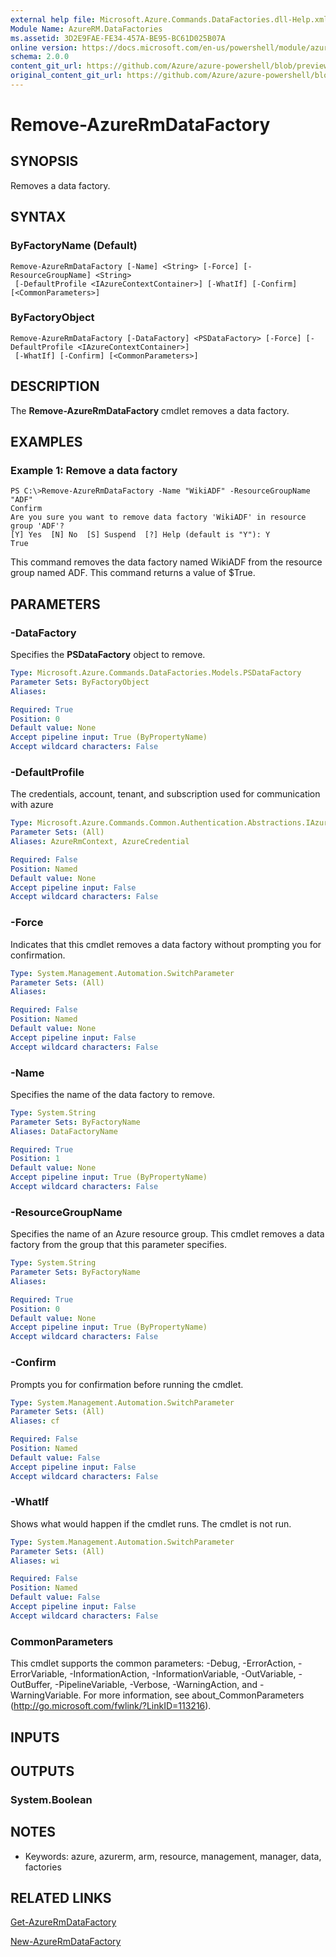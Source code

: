 ```yaml
---
external help file: Microsoft.Azure.Commands.DataFactories.dll-Help.xml
Module Name: AzureRM.DataFactories
ms.assetid: 3D2E9FAE-FE34-457A-BE95-BC61D025B07A
online version: https://docs.microsoft.com/en-us/powershell/module/azurerm.datafactories/remove-azurermdatafactory
schema: 2.0.0
content_git_url: https://github.com/Azure/azure-powershell/blob/preview/src/ResourceManager/DataFactories/Commands.DataFactories/help/Remove-AzureRmDataFactory.md
original_content_git_url: https://github.com/Azure/azure-powershell/blob/preview/src/ResourceManager/DataFactories/Commands.DataFactories/help/Remove-AzureRmDataFactory.md
---
```


# Remove-AzureRmDataFactory

## SYNOPSIS
Removes a data factory.

## SYNTAX

### ByFactoryName (Default)
```
Remove-AzureRmDataFactory [-Name] <String> [-Force] [-ResourceGroupName] <String>
 [-DefaultProfile <IAzureContextContainer>] [-WhatIf] [-Confirm] [<CommonParameters>]
```

### ByFactoryObject
```
Remove-AzureRmDataFactory [-DataFactory] <PSDataFactory> [-Force] [-DefaultProfile <IAzureContextContainer>]
 [-WhatIf] [-Confirm] [<CommonParameters>]
```

## DESCRIPTION
The **Remove-AzureRmDataFactory** cmdlet removes a data factory.

## EXAMPLES

### Example 1: Remove a data factory
```
PS C:\>Remove-AzureRmDataFactory -Name "WikiADF" -ResourceGroupName "ADF"
Confirm
Are you sure you want to remove data factory 'WikiADF' in resource group 'ADF'? 
[Y] Yes  [N] No  [S] Suspend  [?] Help (default is "Y"): Y
True
```

This command removes the data factory named WikiADF from the resource group named ADF.
This command returns a value of $True.

## PARAMETERS

### -DataFactory
Specifies the **PSDataFactory** object to remove.

```yaml
Type: Microsoft.Azure.Commands.DataFactories.Models.PSDataFactory
Parameter Sets: ByFactoryObject
Aliases:

Required: True
Position: 0
Default value: None
Accept pipeline input: True (ByPropertyName)
Accept wildcard characters: False
```

### -DefaultProfile
The credentials, account, tenant, and subscription used for communication with azure

```yaml
Type: Microsoft.Azure.Commands.Common.Authentication.Abstractions.IAzureContextContainer
Parameter Sets: (All)
Aliases: AzureRmContext, AzureCredential

Required: False
Position: Named
Default value: None
Accept pipeline input: False
Accept wildcard characters: False
```

### -Force
Indicates that this cmdlet removes a data factory without prompting you for confirmation.

```yaml
Type: System.Management.Automation.SwitchParameter
Parameter Sets: (All)
Aliases:

Required: False
Position: Named
Default value: None
Accept pipeline input: False
Accept wildcard characters: False
```

### -Name
Specifies the name of the data factory to remove.

```yaml
Type: System.String
Parameter Sets: ByFactoryName
Aliases: DataFactoryName

Required: True
Position: 1
Default value: None
Accept pipeline input: True (ByPropertyName)
Accept wildcard characters: False
```

### -ResourceGroupName
Specifies the name of an Azure resource group.
This cmdlet removes a data factory from the group that this parameter specifies.

```yaml
Type: System.String
Parameter Sets: ByFactoryName
Aliases:

Required: True
Position: 0
Default value: None
Accept pipeline input: True (ByPropertyName)
Accept wildcard characters: False
```

### -Confirm
Prompts you for confirmation before running the cmdlet.

```yaml
Type: System.Management.Automation.SwitchParameter
Parameter Sets: (All)
Aliases: cf

Required: False
Position: Named
Default value: False
Accept pipeline input: False
Accept wildcard characters: False
```

### -WhatIf
Shows what would happen if the cmdlet runs.
The cmdlet is not run.

```yaml
Type: System.Management.Automation.SwitchParameter
Parameter Sets: (All)
Aliases: wi

Required: False
Position: Named
Default value: False
Accept pipeline input: False
Accept wildcard characters: False
```

### CommonParameters
This cmdlet supports the common parameters: -Debug, -ErrorAction, -ErrorVariable, -InformationAction, -InformationVariable, -OutVariable, -OutBuffer, -PipelineVariable, -Verbose, -WarningAction, and -WarningVariable. For more information, see about_CommonParameters (http://go.microsoft.com/fwlink/?LinkID=113216).

## INPUTS

## OUTPUTS

### System.Boolean

## NOTES
* Keywords: azure, azurerm, arm, resource, management, manager, data, factories

## RELATED LINKS

[Get-AzureRmDataFactory](./Get-AzureRmDataFactory.md)

[New-AzureRmDataFactory](./New-AzureRmDataFactory.md)


